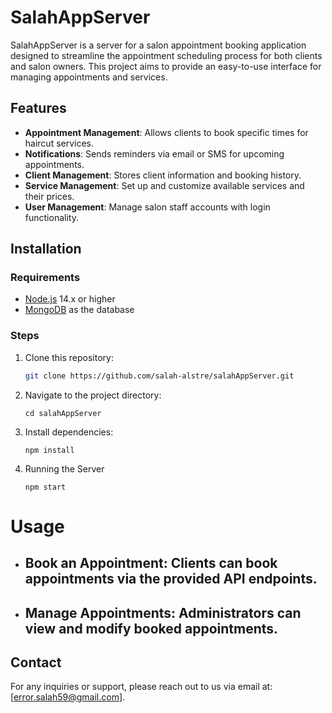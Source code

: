 # SalahAppServer

SalahAppServer is a server for a salon appointment booking application designed to streamline the appointment scheduling process for both clients and salon owners. This project aims to provide an easy-to-use interface for managing appointments and services.

## Features

- **Appointment Management**: Allows clients to book specific times for haircut services.
- **Notifications**: Sends reminders via email or SMS for upcoming appointments.
- **Client Management**: Stores client information and booking history.
- **Service Management**: Set up and customize available services and their prices.
- **User Management**: Manage salon staff accounts with login functionality.

## Installation

### Requirements

- [Node.js](https://nodejs.org/) 14.x or higher
- [MongoDB](https://www.mongodb.com/) as the database

### Steps

1. Clone this repository:
   ```bash
   git clone https://github.com/salah-alstre/salahAppServer.git
   
 2.  Navigate to the project directory:

         cd salahAppServer

 3. Install dependencies:

        npm install

 4. Running the Server

        npm start

# Usage
-  ## Book an Appointment: Clients can book appointments via the provided API endpoints.
-  ## Manage Appointments: Administrators can view and modify booked appointments.


## Contact
For any inquiries or support, please reach out to us via email at: [error.salah59@gmail.com].
